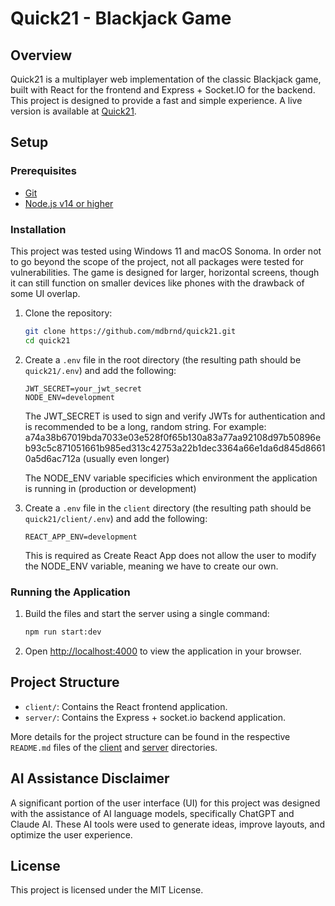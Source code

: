 # Quick21 - Blackjack Game

## Overview

Quick21 is a multiplayer web implementation of the classic Blackjack game, built with React for the frontend and Express + Socket.IO for the backend. This project is designed to provide a fast and simple experience. A live version is available at [Quick21](https://quick21.onrender.com).

## Setup

### Prerequisites

- [Git](https://git-scm.com/downloads)
- [Node.js v14 or higher](https://nodejs.org/en/download/package-manager)

### Installation

This project was tested using Windows 11 and macOS Sonoma. In order not to go beyond the scope of the project, not all packages were tested for vulnerabilities. The game is designed for larger, horizontal screens, though it can still function on smaller devices like phones with the drawback of some UI overlap.

1. Clone the repository:
   ```sh
   git clone https://github.com/mdbrnd/quick21.git
   cd quick21
   ```
2. Create a `.env` file in the root directory (the resulting path should be `quick21/.env`) and add the following:

   ```env
   JWT_SECRET=your_jwt_secret
   NODE_ENV=development
   ```

   The JWT_SECRET is used to sign and verify JWTs for authentication and is recommended to be a long, random string. For example: a74a38b67019bda7033e03e528f0f65b130a83a77aa92108d97b50896eb93c5c871051661b985ed313c42753a22b1dec3364a66e1da6d845d86610a5d6ac712a (usually even longer)

   The NODE_ENV variable specificies which environment the application is running in (production or development)

3. Create a `.env` file in the `client` directory (the resulting path should be `quick21/client/.env`) and add the following:
   ```env
   REACT_APP_ENV=development
   ```
   This is required as Create React App does not allow the user to modify the NODE_ENV variable, meaning we have to create our own.

### Running the Application

1. Build the files and start the server using a single command:

   ```sh
   npm run start:dev
   ```

2. Open [http://localhost:4000](http://localhost:4000) to view the application in your browser.

## Project Structure

- `client/`: Contains the React frontend application.
- `server/`: Contains the Express + socket.io backend application.

More details for the project structure can be found in the respective `README.md` files of the [client](https://github.com/mdbrnd/quick21/tree/main/client/README.md) and [server](https://github.com/mdbrnd/quick21/tree/main/server/README.md) directories.

## AI Assistance Disclaimer

A significant portion of the user interface (UI) for this project was designed with the assistance of AI language models, specifically ChatGPT and Claude AI. These AI tools were used to generate ideas, improve layouts, and optimize the user experience.

## License

This project is licensed under the MIT License.
